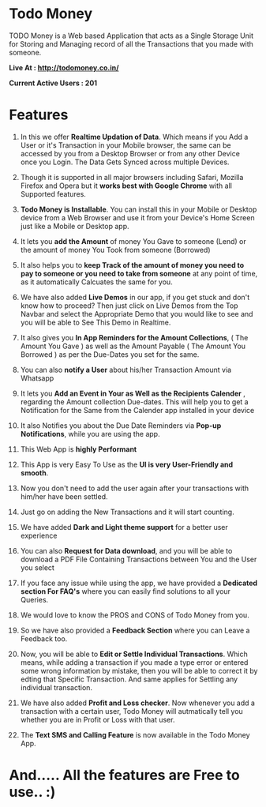 # Todo Money
TODO Money is a Web based Application that acts as a Single Storage Unit for Storing and Managing record of all the Transactions that you made with someone.

**Live At : http://todomoney.co.in/**

**Current Active Users : 201**

# Features

1. In this we offer **Realtime Updation of Data**. Which means if you Add a User or it's Transaction in your Mobile browser, the same can be accessed by you from a Desktop Browser or from any other Device once you Login. The Data Gets Synced across multiple Devices.

2. Though it is supported in all major browsers including Safari, Mozilla Firefox and Opera but it **works best with Google Chrome** with all Supported features.

3. **Todo Money is Installable**. You can install this in your Mobile or Desktop device from a Web Browser and use it from your Device's Home Screen just like a Mobile or Desktop app. 

4. It lets you **add the Amount** of money You Gave to someone (Lend) or the amount of money You Took from someone (Borrowed)

5. It also helps you to **keep Track of the amount of money you need to pay to someone or you need to take from someone** at any point of time, as it automatically Calcuates the same for you.

6. We have also added **Live Demos** in our app, if you get stuck and don't know how to proceed? Then just click on Live Demos from the Top Navbar and select the Appropriate Demo that you would like to see and you will be able to See This Demo in Realtime.

7. It also gives you **In App Reminders for the Amount Collections**, ( The Amount You Gave ) as well as the Amount Payable ( The Amount You Borrowed ) as per the Due-Dates you set for the same.

8. You can also **notify a User** about his/her Transaction Amount via Whatsapp

9. It lets you **Add an Event in Your as Well as the Recipients Calender** , regarding the Amount collection Due-dates. This will help you to get a Notification for the Same from the Calender app installed in your device

10. It also Notifies you about the Due Date Reminders via **Pop-up Notifications**, while you are using the app.

11. This Web App is **highly Performant**

12. This App is very Easy To Use  as the **UI is very User-Friendly and smooth**.

13. Now you don't need to add the user again after your transactions with him/her have been settled.

14. Just go on adding the New Transactions and it will start counting.

15. We have added **Dark and Light theme support** for a better user experience

16. You can also **Request for Data download**, and you will be able to download a PDF File Containing Transactions between You and the User you select

17. If you face any issue while using the app, we have provided a **Dedicated section For FAQ's** where you can easily find solutions to all your Queries.

18. We would love to know the PROS and CONS of Todo Money from you.

19. So we have also provided a **Feedback Section** where you can Leave a Feedback too.

20. Now, you will be able to **Edit or Settle Individual Transactions**. Which means, while adding a transaction if you made a type error or entered some wrong      information by mistake, then you will be able to correct it by edting that Specific Transaction. And same applies for Settling any individual transaction.

21. We have also added **Profit and Loss checker**. Now whenever you add a transaction with a certain user, Todo Money will autmatically tell you whether you are in Profit or Loss with that user.

22. The **Text SMS and Calling Feature** is now available in the Todo Money App.


# And..... All the features are Free to use.. :)
